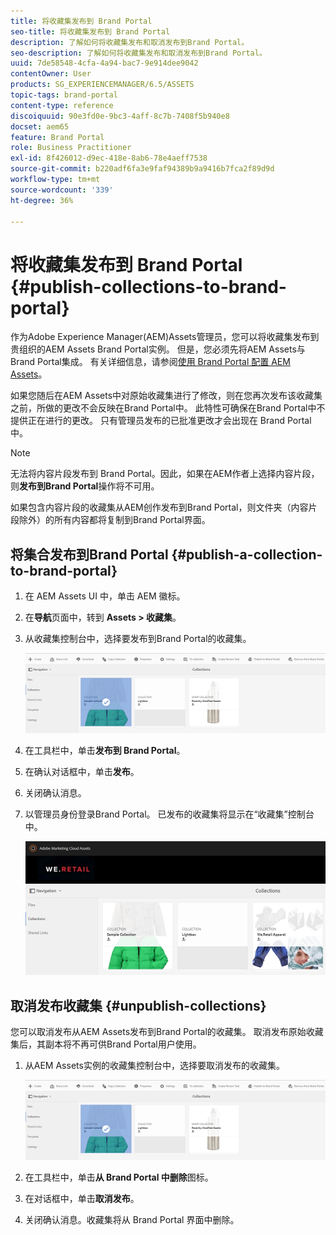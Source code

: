 ```yaml
---
title: 将收藏集发布到 Brand Portal
seo-title: 将收藏集发布到 Brand Portal
description: 了解如何将收藏集发布和取消发布到Brand Portal。
seo-description: 了解如何将收藏集发布和取消发布到Brand Portal。
uuid: 7de58548-4cfa-4a94-bac7-9e914dee9042
contentOwner: User
products: SG_EXPERIENCEMANAGER/6.5/ASSETS
topic-tags: brand-portal
content-type: reference
discoiquuid: 90e3fd0e-9bc3-4aff-8c7b-7408f5b940e8
docset: aem65
feature: Brand Portal
role: Business Practitioner
exl-id: 8f426012-d9ec-418e-8ab6-78e4aeff7538
source-git-commit: b220adf6fa3e9faf94389b9a9416b7fca2f89d9d
workflow-type: tm+mt
source-wordcount: '339'
ht-degree: 36%

---
```


# 将收藏集发布到 Brand Portal {#publish-collections-to-brand-portal}

作为Adobe Experience Manager(AEM)Assets管理员，您可以将收藏集发布到贵组织的AEM Assets Brand Portal实例。 但是，您必须先将AEM Assets与Brand Portal集成。 有关详细信息，请参阅[使用 Brand Portal 配置 AEM Assets](/help/assets/configure-aem-assets-with-brand-portal.md)。

如果您随后在AEM Assets中对原始收藏集进行了修改，则在您再次发布该收藏集之前，所做的更改不会反映在Brand Portal中。 此特性可确保在Brand Portal中不提供正在进行的更改。 只有管理员发布的已批准更改才会出现在 Brand Portal 中。

>[!NOTE]
>
>无法将内容片段发布到 Brand Portal。因此，如果在AEM作者上选择内容片段，则&#x200B;**发布到Brand Portal**&#x200B;操作将不可用。
>
>如果包含内容片段的收藏集从AEM创作发布到Brand Portal，则文件夹（内容片段除外）的所有内容都将复制到Brand Portal界面。

## 将集合发布到Brand Portal {#publish-a-collection-to-brand-portal}

1. 在 AEM Assets UI 中，单击 AEM 徽标。
1. 在&#x200B;**导航**&#x200B;页面中，转到 **Assets > 收藏集**。
1. 从收藏集控制台中，选择要发布到Brand Portal的收藏集。

   ![select_collection](assets/select_collection.png)

1. 在工具栏中，单击&#x200B;**发布到 Brand Portal**。
1. 在确认对话框中，单击&#x200B;**发布**。
1. 关闭确认消息。
1. 以管理员身份登录Brand Portal。 已发布的收藏集将显示在“收藏集”控制台中。

   ![已发布的收藏集](assets/published_collection.png)

## 取消发布收藏集 {#unpublish-collections}

您可以取消发布从AEM Assets发布到Brand Portal的收藏集。 取消发布原始收藏集后，其副本将不再可供Brand Portal用户使用。

1. 从AEM Assets实例的收藏集控制台中，选择要取消发布的收藏集。

   ![select_collection-1](assets/select_collection-1.png)

1. 在工具栏中，单击&#x200B;**从 Brand Portal 中删除**&#x200B;图标。
1. 在对话框中，单击&#x200B;**取消发布**。
1. 关闭确认消息。收藏集将从 Brand Portal 界面中删除。
